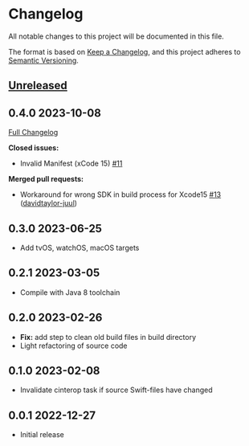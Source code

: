 # Changelog
All notable changes to this project will be documented in this file.

The format is based on [Keep a Changelog](https://keepachangelog.com/en/1.0.0/),
and this project adheres to [Semantic Versioning](https://semver.org/spec/v2.0.0.html).

## [Unreleased](https://github.com/ttypic/swift-klib-plugin/tree/HEAD)

## 0.4.0 2023-10-08

[Full Changelog](https://github.com/ttypic/swift-klib-plugin/compare/v0.3.0...v0.4.0)

**Closed issues:**

- Invalid Manifest \(xCode 15\) [\#11](https://github.com/ttypic/swift-klib-plugin/issues/11)

**Merged pull requests:**

- Workaround for wrong SDK in build process for Xcode15 [\#13](https://github.com/ttypic/swift-klib-plugin/pull/13) ([davidtaylor-juul](https://github.com/davidtaylor-juul))

## 0.3.0 2023-06-25

* Add tvOS, watchOS, macOS targets

## 0.2.1 2023-03-05

* Compile with Java 8 toolchain

## 0.2.0 2023-02-26

* **Fix:** add step to clean old build files in build directory
* Light refactoring of source code

## 0.1.0 2023-02-08

* Invalidate cinterop task if source Swift-files have changed

## 0.0.1 2022-12-27

* Initial release
